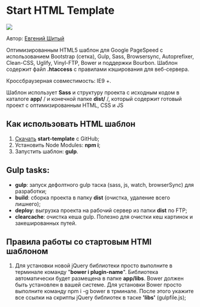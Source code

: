 <h1>Start HTML Template</h1>

<p>
	<img src="http://4.bp.blogspot.com/-cbJwMFZQkP0/VlLva-AtPFI/AAAAAAAAA0M/ShnxDDLujqE/s1600/hd-wallpapers-desktop%2B%252812%2529.jpg">
</p>

<p>Автор: <a href="http://portfolio.pool-school.kiev.ua/" target="_blank">Евгений Шитый</a>

<p>Оптимизированным HTML5 шаблон для Google PageSpeed ​​с использованием Bootstrap (сетка), Gulp, Sass, Browsersync, Autoprefixer, Clean-CSS, Uglify, Vinyl-FTP, Bower и поддержки Bourbon. Шаблон содержит файл <strong>.htaccess</strong> с правилами кэширования для веб-сервера.</p>

<p>Кроссбраузерная совместимость: IE9 +.</p>

<p>Шаблон использует <strong>Sass</strong> и структуру проекта с исходным кодом в каталоге <strong>app/</strong> / и конечной папке <strong>dist/</strong> /, который содержит готовый проект с оптимизированным HTML, CSS и JS</p>

<h2>Как использовать HTML шаблон</h2>

<ol>
	<li><a href="https://github.com/Jenya476/start_template.git">Скачать</a> <strong>start-template</strong> с GitHub;</li>
	<li>Установить Node Modules: <strong>npm i</strong>;</li>
	<li>Запустить шаблон: <strong>gulp</strong>.</li>
</ol>

<h2>Gulp tasks:</h2>

<ul>
	<li><strong>gulp</strong>: запуск дефолтного gulp таска (sass, js, watch, browserSync) для разработки;</li>
	<li><strong>build</strong>: сборка проекта в папку <strong>dist</strong> (очистка, удаление всего лишнего);</li>
	<li><strong>deploy</strong>: выгрузка проекта на рабочий сервер из папки <strong>dist</strong> по FTP;</li>
	<li><strong>clearcache</strong>: очистка кеша gulp. Полезно для очистки кеш картинок и закешированных путей.</li>
</ul>

<h2>Правила работы со стартовым HTMl шаблоном</h2>

<ol>
	<li>Для установки новой jQuery библиотеки просто выполните в терминале команду  "<strong>bower i plugin-name</strong>". Библиотека автоматически будет размещена в папке <strong>app/libs</strong>. Bower должен быть установлен в вашей системе. Для установки Bower просто выполните команду npm i -g bower в трминале. После этого укажите все ссылки на скрипты jQuery библиотек в таске <strong>'libs'</strong> (gulpfile.js);</li>
</ol>